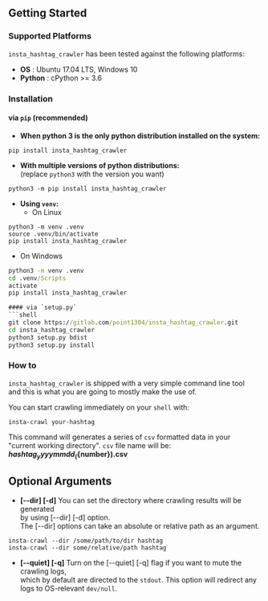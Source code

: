 ## Getting Started
### Supported Platforms
`insta_hashtag_crawler` has been tested against the following platforms:
* __OS__ : Ubuntu 17.04 LTS, Windows 10
* __Python__ : cPython >= 3.6

### Installation
#### via `pip` (recommended)
* __When python 3 is the only python distribution installed on the system:__
```shell
pip install insta_hashtag_crawler
```
* __With multiple versions of python distributions:__  
  (replace `python3` with the version you want)
```shell
python3 -m pip install insta_hashtag_crawler
```
* __Using `venv`:__  
  + On Linux
```shell
python3 -m venv .venv
source .venv/bin/activate
pip install insta_hashtag_crawler
```
  + On Windows
```cmd
python3 -m venv .venv
cd .venv/Scripts
activate
pip install insta_hashtag_crawler

#### via `setup.py`
```shell
git clone https://gitlab.com/point1304/insta_hashtag_crawler.git
cd insta_hashtag_crawler
python3 setup.py bdist
python3 setup.py install
```

### How to
`insta_hashtag_crawler` is shipped with a very simple command line tool  
and this is what you are going to mostly make the use of.

You can start crawling immediately on your `shell` with:
```shell
insta-crawl your-hashtag
```

This command will generates a series of `csv` formatted data in your  
"current working directory".
`csv` file name will be: __${hashtag}_yyyymmdd_(${number}).csv__

## Optional Arguments
* __[--dir] [-d]__
You can set the directory where crawling results will be generated  
by using [--dir] [-d] option.  
The [--dir] options can take an absolute or relative path as an argument.
```shell
insta-crawl --dir /some/path/to/dir hashtag
insta-crawl --dir some/relative/path hashtag
```

* __[--quiet] [-q]__ 
Turn on the [--quiet] [-q] flag if you want to mute the crawling logs,  
which by default are directed to the `stdout`.
This option will redirect any logs to OS-relevant `dev/null`.